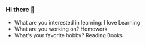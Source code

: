 ### Hi there 👋

- What are you interested in learning: I love Learning
- What are you working on? Homework
- What's your favorite hobby? Reading Books

